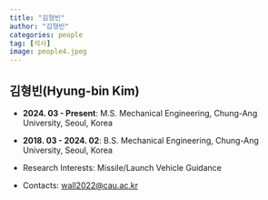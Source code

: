 ```yaml
---
title: "김형빈"
author: "김형빈"
categories: people
tag: [석사]
image: people4.jpeg
---
```


## 김형빈(Hyung-bin Kim) 

* **2024. 03 - Present**: M.S. Mechanical Engineering, Chung-Ang University, Seoul, Korea

* **2018. 03 - 2024. 02**: B.S. Mechanical Engineering, Chung-Ang University, Seoul, Korea

* Research Interests: Missile/Launch Vehicle Guidance

* Contacts: wall2022@cau.ac.kr
